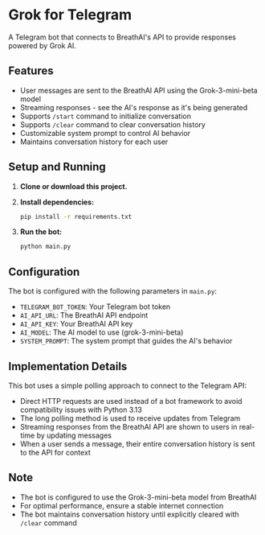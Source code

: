 # Grok for Telegram

A Telegram bot that connects to BreathAI's API to provide responses powered by Grok AI.

## Features

- User messages are sent to the BreathAI API using the Grok-3-mini-beta model
- Streaming responses - see the AI's response as it's being generated
- Supports `/start` command to initialize conversation
- Supports `/clear` command to clear conversation history
- Customizable system prompt to control AI behavior
- Maintains conversation history for each user

## Setup and Running

1. **Clone or download this project.**

2. **Install dependencies:**
   ```bash
   pip install -r requirements.txt
   ```

3. **Run the bot:**
   ```bash
   python main.py
   ```

## Configuration

The bot is configured with the following parameters in `main.py`:

- `TELEGRAM_BOT_TOKEN`: Your Telegram bot token
- `AI_API_URL`: The BreathAI API endpoint
- `AI_API_KEY`: Your BreathAI API key
- `AI_MODEL`: The AI model to use (grok-3-mini-beta)
- `SYSTEM_PROMPT`: The system prompt that guides the AI's behavior

## Implementation Details

This bot uses a simple polling approach to connect to the Telegram API:

- Direct HTTP requests are used instead of a bot framework to avoid compatibility issues with Python 3.13
- The long polling method is used to receive updates from Telegram
- Streaming responses from the BreathAI API are shown to users in real-time by updating messages
- When a user sends a message, their entire conversation history is sent to the API for context

## Note

- The bot is configured to use the Grok-3-mini-beta model from BreathAI
- For optimal performance, ensure a stable internet connection
- The bot maintains conversation history until explicitly cleared with `/clear` command 